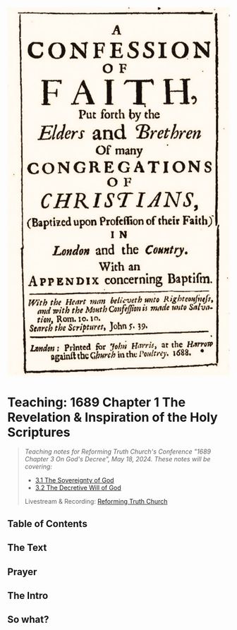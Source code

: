 <img class="intro-right" src="art-1689.png">

# Teaching: 1689 Chapter 1 The Revelation & Inspiration of the Holy Scriptures

>*Teaching notes for Reforming Truth Church's Conference "1689 Chapter 3 On God's Decree", May 18, 2024. These notes will be covering:*
>
>- [3.1 The Sovereignty of God](confession-1689/1689-03-1-the-sovereignty-of-God.md)
>- [3.2 The Decretive Will of God](confession-1689/1689-03-2-the-decretive-will-of-God.md)
>
> Livestream & Recording: [Reforming Truth Church](https://www.youtube.com/@reformingtruthchurch/streams)

## Table of Contents

<!-- toc -->

## The Text

## Prayer

## The Intro


## So what?
